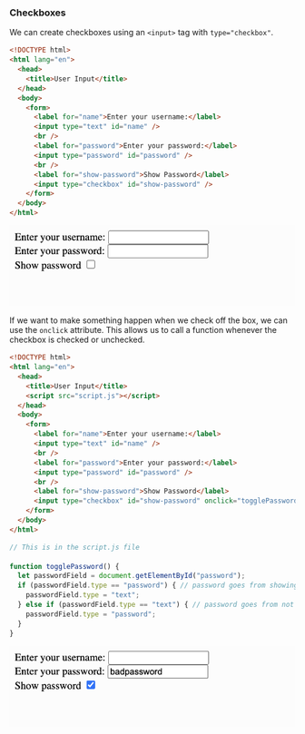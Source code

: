 ### Checkboxes

We can create checkboxes using an `<input>` tag with `type="checkbox"`.

```html
<!DOCTYPE html>
<html lang="en">
  <head>
    <title>User Input</title>
  </head>
  <body>
    <form>
      <label for="name">Enter your username:</label>
      <input type="text" id="name" />
      <br />
      <label for="password">Enter your password:</label>
      <input type="password" id="password" />
      <br />
      <label for="show-password">Show Password</label>
      <input type="checkbox" id="show-password" />
    </form>
  </body>
</html>
```

![](../../Images/JS_Checkbox_1.png)

If we want to make something happen when we check off the box, we can use the `onclick` attribute. This allows us to call a function whenever the checkbox is checked or unchecked.

```html
<!DOCTYPE html>
<html lang="en">
  <head>
    <title>User Input</title>
    <script src="script.js"></script>
  </head>
  <body>
    <form>
      <label for="name">Enter your username:</label>
      <input type="text" id="name" />
      <br />
      <label for="password">Enter your password:</label>
      <input type="password" id="password" />
      <br />
      <label for="show-password">Show Password</label>
      <input type="checkbox" id="show-password" onclick="togglePassword()";/>
    </form>
  </body>
</html>
```

```js
// This is in the script.js file

function togglePassword() {
  let passwordField = document.getElementById("password");
  if (passwordField.type == "password") { // password goes from showing to not showing
    passwordField.type = "text";
  } else if (passwordField.type == "text") { // password goes from not showing to showing
    passwordField.type = "password";
  }
}
```

![](../../Images/JS_Checkbox_2.png)
